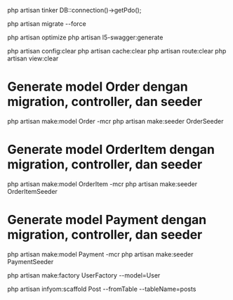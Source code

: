 php artisan tinker
DB::connection()->getPdo();

php artisan migrate --force


php artisan optimize
php artisan l5-swagger:generate

php artisan config:clear
php artisan cache:clear
php artisan route:clear
php artisan view:clear

# Generate model Order dengan migration, controller, dan seeder
php artisan make:model Order -mcr
php artisan make:seeder OrderSeeder

# Generate model OrderItem dengan migration, controller, dan seeder
php artisan make:model OrderItem -mcr
php artisan make:seeder OrderItemSeeder

# Generate model Payment dengan migration, controller, dan seeder
php artisan make:model Payment -mcr
php artisan make:seeder PaymentSeeder

php artisan make:factory UserFactory --model=User



php artisan infyom:scaffold Post --fromTable --tableName=posts
